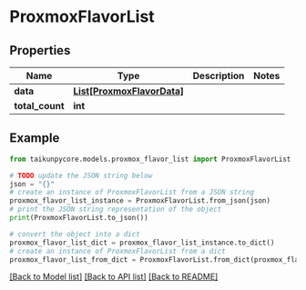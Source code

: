 # ProxmoxFlavorList


## Properties

Name | Type | Description | Notes
------------ | ------------- | ------------- | -------------
**data** | [**List[ProxmoxFlavorData]**](ProxmoxFlavorData.md) |  | 
**total_count** | **int** |  | 

## Example

```python
from taikunpycore.models.proxmox_flavor_list import ProxmoxFlavorList

# TODO update the JSON string below
json = "{}"
# create an instance of ProxmoxFlavorList from a JSON string
proxmox_flavor_list_instance = ProxmoxFlavorList.from_json(json)
# print the JSON string representation of the object
print(ProxmoxFlavorList.to_json())

# convert the object into a dict
proxmox_flavor_list_dict = proxmox_flavor_list_instance.to_dict()
# create an instance of ProxmoxFlavorList from a dict
proxmox_flavor_list_from_dict = ProxmoxFlavorList.from_dict(proxmox_flavor_list_dict)
```
[[Back to Model list]](../README.md#documentation-for-models) [[Back to API list]](../README.md#documentation-for-api-endpoints) [[Back to README]](../README.md)


